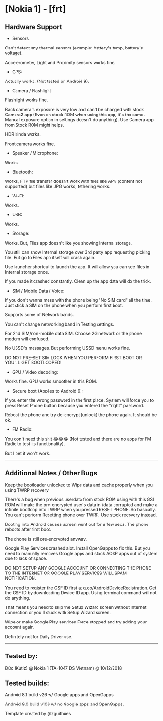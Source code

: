 # [Nokia 1] - [frt]

## Hardware Support

* Sensors

Can't detect any thermal sensors (example: battery's temp, battery's voltage).

Accelerometer, Light and Proximity sensors works fine.

* GPS:

Actually works. (Not tested on Android 9).

* Camera / Flashlight

Flashlight works fine.

Back camera's exposure is very low and can't be changed with stock Camera2 app (Even on stock ROM when using this app, it's the same. Manual exposure option in settings doesn't do anything). Use Camera app from Stock ROM might helps.

HDR kinda works.

Front camera works fine.

* Speaker / Microphone:

Works.
  
* Bluetooth:

Works, FTP file transfer doesn't work with files like APK (content not supported) but files like JPG works, tethering works.

* Wi-Fi:

Works.

* USB:

Works.

* Storage:

Works. But, Files app doesn't like you showing Internal storage.

You still can show Internal storage over 3rd party app requesting picking file. But go to Files app itself will crash again.

Use launcher shortcut to launch the app. It will allow you can see files in Internal storage once.

If you made it crashed constantly. Clean up the app data will do the trick.

* SIM / Mobile Data / Voice:

If you don't wanna mess with the phone being "No SIM card" all the time. Just stick a SIM on the phone when you perform first boot.

Supports some of Network bands.

You can't change networking band in Testing settings.

For 2nd SIM/non-mobile data SIM. Choose 2G network or the phone modem will confused.

No USSD's messages. But performing USSD menu works fine.

DO NOT PRE-SET SIM LOCK WHEN YOU PERFORM FIRST BOOT OR YOU'LL GET BOOTLOOPED!

* GPU / Video decoding:

Works fine. GPU works smoother in this ROM.

* Secure boot (Applies to Android 9):

If you enter the wrong password in the first place. System will force you to press Reset Phone button because you entered the "right" password.

Reboot the phone and try de-encrypt (unlock) the phone again. It should be ok.

* FM Radio:

You don't need this shit 😂😂😂 (Not tested and there are no apps for FM Radio to test its functionality).

But I bet it won't work.

***
## Additional Notes / Other Bugs

Keep the bootloader unlocked to Wipe data and cache properly when you using TWRP recovery.

There's a bug when previous userdata from stock ROM using with this GSI ROM will make the pre-encrypted user's data in /data corrupted and make a infinite bootloop into TWRP when you pressed RESET PHONE. So basically. You can't perform Resetting phone over TWRP. Use stock recovery instead.

Booting into Android causes screen went out for a few secs. The phone reboots after first boot.

The phone is still pre-encrypted anyway.

Google Play Services crashed alot. Install OpenGapps to fix this. But you need to manually removes Google apps and stock AOSP apps out of system due to lack of space.

DO NOT SETUP ANY GOOGLE ACCOUNT OR CONNECTING THE PHONE TO THE INTERNET OR GOOGLE PLAY SERVICES WILL SPAM NOTIFICATION.

You need to register the GSF ID first at g.co/AndroidDeviceRegistration. Get the GSF ID by downloading Device ID app. Using terminal command will not do anything.

That means you need to skip the Setup Wizard screen without Internet connection or you'll stuck with Setup Wizard screen.

Wipe or make Google Play services Force stopped and try adding your account again.

Definitely not for Daily Driver use.

***


## Tested by:

Đức (Kutiz) @ Nokia 1 (TA-1047 DS Vietnam) @ 10/12/2018

## Tested builds:

Android 8.1 build v26 w/ Google apps and OpenGapps.

Android 9.0 build v106 w/ no Google apps and OpenGapps.

Template created by @zguithues
